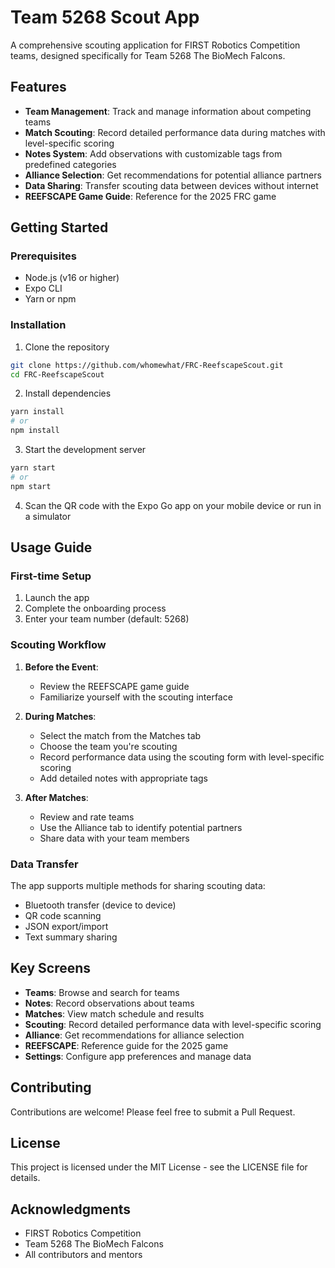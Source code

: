 # Team 5268 Scout App

A comprehensive scouting application for FIRST Robotics Competition teams, designed specifically for Team 5268 The BioMech Falcons.

## Features

- **Team Management**: Track and manage information about competing teams
- **Match Scouting**: Record detailed performance data during matches with level-specific scoring
- **Notes System**: Add observations with customizable tags from predefined categories
- **Alliance Selection**: Get recommendations for potential alliance partners
- **Data Sharing**: Transfer scouting data between devices without internet
- **REEFSCAPE Game Guide**: Reference for the 2025 FRC game

## Getting Started

### Prerequisites

- Node.js (v16 or higher)
- Expo CLI
- Yarn or npm

### Installation

1. Clone the repository
```bash
git clone https://github.com/whomewhat/FRC-ReefscapeScout.git
cd FRC-ReefscapeScout
```

2. Install dependencies
```bash
yarn install
# or
npm install
```

3. Start the development server
```bash
yarn start
# or
npm start
```

4. Scan the QR code with the Expo Go app on your mobile device or run in a simulator

## Usage Guide

### First-time Setup

1. Launch the app
2. Complete the onboarding process
3. Enter your team number (default: 5268)

### Scouting Workflow

1. **Before the Event**:
   - Review the REEFSCAPE game guide
   - Familiarize yourself with the scouting interface

2. **During Matches**:
   - Select the match from the Matches tab
   - Choose the team you're scouting
   - Record performance data using the scouting form with level-specific scoring
   - Add detailed notes with appropriate tags

3. **After Matches**:
   - Review and rate teams
   - Use the Alliance tab to identify potential partners
   - Share data with your team members

### Data Transfer

The app supports multiple methods for sharing scouting data:
- Bluetooth transfer (device to device)
- QR code scanning
- JSON export/import
- Text summary sharing

## Key Screens

- **Teams**: Browse and search for teams
- **Notes**: Record observations about teams
- **Matches**: View match schedule and results
- **Scouting**: Record detailed performance data with level-specific scoring
- **Alliance**: Get recommendations for alliance selection
- **REEFSCAPE**: Reference guide for the 2025 game
- **Settings**: Configure app preferences and manage data

## Contributing

Contributions are welcome! Please feel free to submit a Pull Request.

## License

This project is licensed under the MIT License - see the LICENSE file for details.

## Acknowledgments

- FIRST Robotics Competition
- Team 5268 The BioMech Falcons
- All contributors and mentors

